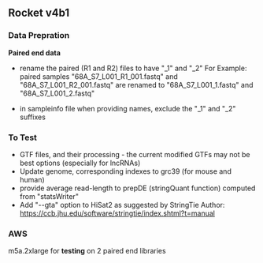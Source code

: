 ## Rocket v4b1

### Data Prepration
**Paired end data**
* rename the paired (R1 and R2) files to have "_1" and "_2"
    For Example: paired samples "68A_S7_L001_R1_001.fastq"  and "68A_S7_L001_R2_001.fastq" are renamed to "68A_S7_L001_1.fastq" and "68A_S7_L001_2.fastq"

* in sampleinfo file when providing names, exclude the "_1" and "_2" suffixes

### To Test
* GTF files, and their processing - the current modified GTFs may not be best options (especially for lncRNAs)
* Update genome, corresponding indexes to grc39 (for mouse and human)
* provide average read-length to prepDE (stringQuant function) computed from "statsWriter"
* Add "--gta" option to HiSat2 as suggested by StringTie Author: https://ccb.jhu.edu/software/stringtie/index.shtml?t=manual

### AWS
m5a.2xlarge for **testing** on 2 paired end libraries
